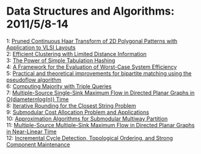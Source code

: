 # Data Structures and Algorithms: 2011/5/8-14  
1: [Pruned Continuous Haar Transform of 2D Polygonal Patterns with  Application to VLSI Layouts](https://doi.org/10.48550/arXiv.1105.1261)  
2: [Efficient Clustering with Limited Distance Information](https://doi.org/10.48550/arXiv.1009.5168)  
3: [The Power of Simple Tabulation Hashing](https://doi.org/10.48550/arXiv.1011.5200)  
4: [A Framework for the Evaluation of Worst-Case System Efficiency](https://doi.org/10.48550/arXiv.1105.1370)  
5: [Practical and theoretical improvements for bipartite matching using the  pseudoflow algorithm](https://doi.org/10.48550/arXiv.1105.1569)  
6: [Computing Majority with Triple Queries](https://doi.org/10.48550/arXiv.1105.1622)  
7: [Multiple-Source Single-Sink Maximum Flow in Directed Planar Graphs in  O(diameter*n*log(n)) Time](https://doi.org/10.48550/arXiv.1104.4728)  
8: [Iterative Rounding for the Closest String Problem](https://doi.org/10.48550/arXiv.0705.0561)  
9: [Submodular Cost Allocation Problem and Applications](https://doi.org/10.48550/arXiv.1105.2040)  
10: [Approximation Algorithms for Submodular Multiway Partition](https://doi.org/10.48550/arXiv.1105.2048)  
11: [Multiple-Source Multiple-Sink Maximum Flow in Directed Planar Graphs in  Near-Linear Time](https://doi.org/10.48550/arXiv.1105.2228)  
12: [Incremental Cycle Detection, Topological Ordering, and Strong Component  Maintenance](https://doi.org/10.48550/arXiv.1105.2397)  